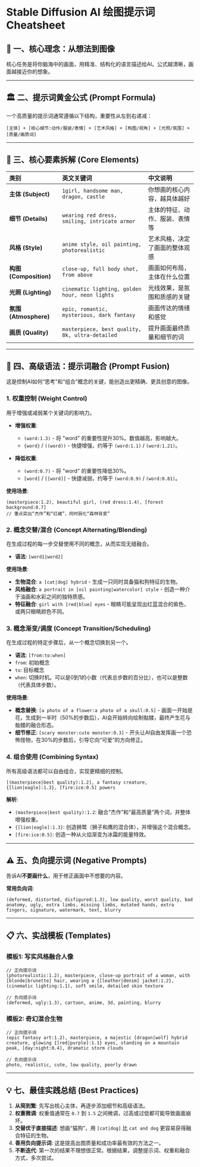# Stable Diffusion AI 绘图提示词Cheatsheet

## 📝 一、核心理念：从想法到图像

核心任务是将你脑海中的画面，用精准、结构化的语言描述给AI。公式越清晰，画面越接近你的想象。

---

## 🏛️ 二、提示词黄金公式 (Prompt Formula)

一个高质量的提示词通常遵循以下结构，重要性从左到右递减：

`[主体] + [核心细节:动作/服装/表情] + [艺术风格] + [构图/视角] + [光照/氛围] + [质量/画质词]`

---

## 🧩 三、核心要素拆解 (Core Elements)

| 类别 | 英文关键词 | 中文说明 |
| :--- | :--- | :--- |
| **主体 (Subject)** | `1girl, handsome man, dragon, castle` | 你想画的核心内容，越具体越好 |
| **细节 (Details)** | `wearing red dress, smiling, intricate armor` | 主体的特征、动作、服装、表情等 |
| **风格 (Style)** | `anime style, oil painting, photorealistic` | 艺术风格，决定了画面的整体观感 |
| **构图 (Composition)** | `close-up, full body shot, from above` | 画面如何布局，主体在什么位置 |
| **光照 (Lighting)** | `cinematic lighting, golden hour, neon lights` | 光线效果，是氛围和质感的关键 |
| **氛围 (Atmosphere)** | `epic, romantic, mysterious, dark fantasy` | 画面传达的情绪和感觉 |
| **画质 (Quality)** | `masterpiece, best quality, 8k, ultra-detailed` | 提升画面最终质量和细节的词 |

---

## 🚀 四、高级语法：提示词融合 (Prompt Fusion)

这是控制AI如何“思考”和“组合”概念的关键，能创造出更精确、更具创意的图像。

### **1. 权重控制 (Weight Control)**

用于增强或减弱某个关键词的影响力。

- **增强权重**:
  - `(word:1.3)` - 将 "word" 的重要性提升30%。数值越高，影响越大。
  - `{word}` / `((word))` - 快捷增强，约等于 `(word:1.1)` / `(word:1.21)`。

- **降低权重**:
  - `(word:0.7)` - 将 "word" 的重要性降低30%。
  - `[word]` / `[[word]]` - 快捷减弱，约等于 `(word:0.9)` / `(word:0.81)`。

**使用场景**:

```
(masterpiece:1.2), beautiful girl, (red dress:1.4), [forest background:0.7]
// 重点突出“杰作”和“红裙”，同时弱化“森林背景”
```

### **2. 概念交替/混合 (Concept Alternating/Blending)**

在生成过程的每一步交替使用不同的概念，从而实现无缝融合。

- **语法**: `[word1|word2]`

**使用场景**:

- **生物混合**: `a [cat|dog] hybrid` - 生成一只同时具备猫和狗特征的生物。
- **风格融合**: `a portrait in [oil painting|watercolor] style` - 创造一种介于油画和水彩之间的独特质感。
- **特征融合**: `girl with [red|blue] eyes` - 眼睛可能呈现出红蓝混合的紫色，或两只眼睛颜色不同。

### **3. 概念渐变/调度 (Concept Transition/Scheduling)**

在生成过程的特定步骤后，从一个概念切换到另一个。

- **语法**: `[from:to:when]`
- `from`: 初始概念
- `to`: 目标概念
- `when`: 切换时机。可以是0到1的小数（代表总步数的百分比），也可以是整数（代表具体步数）。

**使用场景**:

- **概念替换**: `[a photo of a flower:a photo of a skull:0.5]` - 画面一开始是花，生成到一半时（50%的步数后），AI会开始转向绘制骷髅，最终产生花与骷髅的融合形态。
- **细节修正**: `[scary monster:cute monster:0.3]` - 开头让AI自由发挥画一个恐怖怪物，在30%的步数后，引导它向“可爱”的方向修正。

### **4. 组合使用 (Combining Syntax)**

所有高级语法都可以自由组合，实现更精细的控制。

```
[(masterpiece|best quality):1.2], a fantasy creature, {[lion|eagle]:1.3}, [fire:ice:0.5] powers
```

**解析**:

- `(masterpiece|best quality):1.2`: 融合“杰作”和“最高质量”两个词，并整体增强权重。
- `{[lion|eagle]:1.3}`: 创造狮鹫（狮子和鹰的混合体），并增强这个混合概念。
- `[fire:ice:0.5]`: 创造一种从火焰渐变为冰霜的能量特效。

---

## ⚠️ 五、负向提示词 (Negative Prompts)

告诉AI**不要画什么**，用于修正画面中不想要的内容。

**常用负向词**:

```
(deformed, distorted, disfigured:1.3), low quality, worst quality, bad anatomy, ugly, extra limbs, missing limbs, mutated hands, extra fingers, signature, watermark, text, blurry
```

---

## 📋 六、实战模板 (Templates)

### **模板1: 写实风格融合人像**

```
// 正向提示词
(photorealistic:1.2), masterpiece, close-up portrait of a woman, with [blonde|brunette] hair, wearing a {[leather|denim] jacket:1.2}, (cinematic lighting:1.1), soft smile, detailed skin texture

// 负向提示词
(deformed, ugly:1.3), cartoon, anime, 3d, painting, blurry
```

### **模板2: 奇幻混合生物**

```
// 正向提示词
(epic fantasy art:1.2), masterpiece, a majestic [dragon|wolf] hybrid creature, glowing {[red|purple]:1.1} eyes, standing on a mountain peak, [day:night:0.4], dramatic storm clouds

// 负向提示词
photo, realistic, cute, low quality, poorly drawn
```

---

## 💡 七、最佳实践总结 (Best Practices)

1. **从简到繁**: 先写出核心主体，再逐步添加细节和高级语法。
2. **权重微调**: 权重值通常在 `0.7` 到 `1.5` 之间微调，过高或过低都可能导致画面崩坏。
3. **交替优于直接描述**: 想画“猫狗”，用 `[cat|dog]` 比 `cat and dog` 更容易获得融合特征的生物。
4. **善用负向提示词**: 这是提高出图质量和成功率最有效的方法之一。
5. **不断迭代**: 第一次的结果不理想很正常。根据结果，调整提示词、权重和融合方式，多次尝试。
